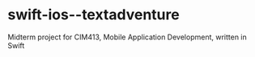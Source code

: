 # swift-ios--textadventure
Midterm project for CIM413, Mobile Application Development, written in Swift
